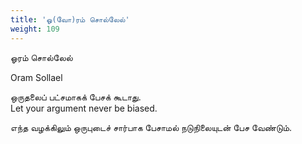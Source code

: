 ```yaml
---
title: 'ஓ(வோ)ரம் சொல்லேல்'
weight: 109
---
```

 

ஓரம் சொல்லேல்

Oram Sollael

ஒருதலைப் பட்சமாகக் பேசக் கூடாது.  
Let your argument never be biased.

எந்த வழக்கிலும் ஒருபுடைச் சார்பாக பேசாமல் நடுநிலையுடன் பேச வேண்டும்.